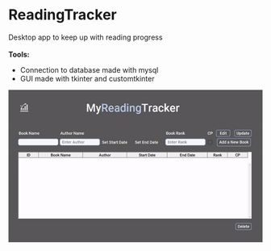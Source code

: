 # ReadingTracker
Desktop app to keep up with reading progress <br /><br />
**Tools:** 
* Connection to database made with mysql <br />
* GUI made with tkinter and customtkinter <br />

![](https://github.com/danielperezz/ReadingTracker/blob/main/ezgif.com-gif-maker%20(1).gif)
